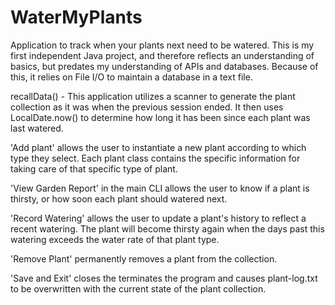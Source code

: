 # WaterMyPlants
Application to track when your plants next need to be watered. This is my first independent Java project, and therefore reflects an understanding of basics, but predates
my understanding of APIs and databases. Because of this, it relies on File I/O to maintain a database in a text file.

recallData() - This application utilizes a scanner to generate the plant collection as it was when the previous session ended.
It then uses LocalDate.now() to determine how long it has been since each plant was last watered. 

'Add plant' allows the user to instantiate a new plant according to which type they select. Each plant class contains the specific information 
for taking care of that specific type of plant.

'View Garden Report' in the main CLI allows the user to know if a plant is thirsty, or how soon each plant should watered next.

'Record Watering' allows the user to update a plant's history to reflect a recent watering. 
The plant will become thirsty again when the days past this watering exceeds the water rate of that plant type.

'Remove Plant' permanently removes a plant from the collection.

'Save and Exit' closes the terminates the program and causes plant-log.txt to be overwritten with the current state of the plant collection.
